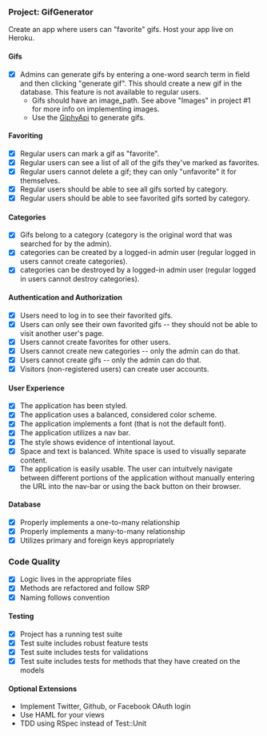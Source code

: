 ### Project: GifGenerator

Create an app where users can "favorite" gifs. Host your app live on Heroku.

#### Gifs

- [X] Admins can generate gifs by entering a one-word search term in field and then clicking "generate gif". This should create a new gif in the database. This feature is not available to regular users.
  - Gifs should have an image_path. See above "Images" in project #1 for more info on implementing images.
  - Use the [GiphyApi](https://github.com/giphy/GiphyAPI) to generate gifs.

#### Favoriting

- [X] Regular users can mark a gif as "favorite".
- [X] Regular users can see a list of all of the gifs they've marked as favorites.
- [X] Regular users cannot delete a gif; they can only "unfavorite" it for themselves.
- [X] Regular users should be able to see all gifs sorted by category.
- [X] Regular users should be able to see favorited gifs sorted by category.

#### Categories

- [X] Gifs belong to a category (category is the original word that was searched for by the admin).
- [X] categories can be created by a logged-in admin user (regular logged in users cannot create categories).
- [X] categories can be destroyed by a logged-in admin user (regular logged in users cannot destroy categories).

#### Authentication and Authorization

- [X] Users need to log in to see their favorited gifs.
- [X] Users can only see their own favorited gifs -- they should not be able to visit another user's page.
- [X] Users cannot create favorites for other users.
- [X] Users cannot create new categories -- only the admin can do that.
- [X] Users cannot create gifs -- only the admin can do that.
- [X] Visitors (non-registered users) can create user accounts.

#### User Experience

- [X] The application has been styled.
- [X] The application uses a balanced, considered color scheme.
- [X] The application implements a font (that is not the default font).
- [X] The application utilizes a nav bar. 
- [X] The style shows evidence of intentional layout. 
- [X] Space and text is balanced. White space is used to visually separate content. 
- [X] The application is easily usable. The user can intuitvely navigate between different portions of the application without manually entering the URL into the nav-bar or using the back button on their browser.

#### Database

- [X] Properly implements a one-to-many relationship
- [X] Properly implements a many-to-many relationship
- [X] Utilizes primary and foreign keys appropriately

### Code Quality

- [X] Logic lives in the appropriate files
- [X] Methods are refactored and follow SRP
- [X] Naming follows convention

#### Testing

- [X] Project has a running test suite
- [X] Test suite includes robust feature tests
- [X] Test suite includes tests for validations
- [X] Test suite includes tests for methods that they have created on the models

#### Optional Extensions

- Implement Twitter, Github, or Facebook OAuth login
- Use HAML for your views
- TDD using RSpec instead of Test::Unit
